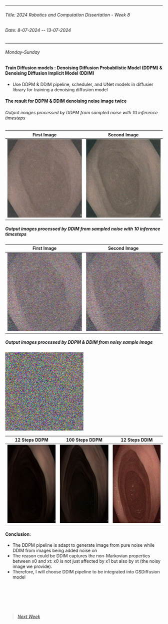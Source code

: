 ----------
###### Title: 2024 Robotics and Computation Dissertation - Week 8
###### Date: 8-07-2024 -- 13-07-2024
----------
###### Monday-Sunday

#### Train Diffusion models : Denoising Diffusion Probabilistic Model (DDPM) & Denoising Diffusion Implicit Model (DDIM)

- Use DDPM & DDIM pipeline, scheduler, and UNet models in diffusier library for training a denoising diffusion model

#### The result for DDPM & DDIM denoising noise image twice

###### Output images processed by DDPM from sampled noise with 10 inference timesteps 

| First Image   | Second Image |
| ------------- | ------------ |
|  <img src="ddpm_noise_10step_output(0).png" alt="ddpm_noise_10step_output(0)" width="250" height="250"> | <img src="ddpm_noise_10step_output(1).png" alt="ddpm_noise_10step_output(1)" width="250" height="250"> |


##### Output images processed by DDIM from sampled noise with 10 inference timesteps

|First Image|Second Image|
|:-:|:-:|
|<img src="ddim_noise_10step_output(0).png" alt="ddim_noise_10step_output(0)" width="250" height="250">|<img src="ddim_noise_10step_output(1).png" alt="ddim_noise_10step_output(1)" width="250" height="250">|

##### Output images processed by DDPM & DDIM from noisy sample image
<img src="very_noisy_sample.png" alt="very_noisy_sample" width="250" height="250">

|12 Steps DDPM|100 Steps DDPM|12 Steps DDIM|
|:-:|:-:|:-:|
|<img src="denoise_very_noisy_sample_ddpm_12steps.png" alt="denoise_very_noisy_sample_ddpm_12steps" width="250" height="250">|<img src="denoise_very_noisy_sample_ddpm_100steps.png" alt="denoise_very_noisy_sample_ddpm_100steps" width="250" height="250">|<img src="denoise_very_noisy_sample_ddim_12steps.png" alt="denoise_very_noisy_sample_ddim_12steps" width="250" height="250">|


#### Conclusion:
- The DDPM pipeline is adapt to generate image from pure noise while DDIM from images being added noise on
- The reason could be DDIM captures the non-Markovian properties between x0 and xt: x0 is not just affected by x1 but also by xt (the noisy image we provide).
- Therefore, I will choose DDIM pipeline to be integrated into GSDiffusion model

&nbsp;
----------
&nbsp;
> ###### [Next Week](Week9.md)
